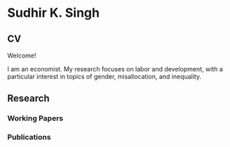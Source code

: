 # Sudhir K. Singh
## CV
Welcome!

<object data="sudhir_k_singh.pdf" width="1000" height="1000" type='application/pdf'/>

I am an economist. My research focuses on labor and development, with a particular interest in topics of gender, misallocation, and inequality. 
## Research
### Working Papers
### Publications

